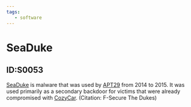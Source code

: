 ```yaml
---
tags:
   - software
---
```

# SeaDuke
## ID:S0053
[SeaDuke](software/S0053) is malware that was used by [APT29](groups/G0016) from 2014 to 2015. It was used primarily as a secondary backdoor for victims that were already compromised with [CozyCar](software/S0046). (Citation: F-Secure The Dukes)
